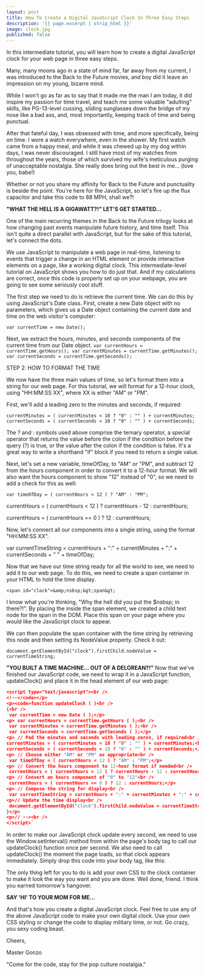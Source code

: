 ```yaml
---
layout: post
title: How To Create a Digital JavaScript Clock In Three Easy Steps
description: '{{ page.excerpt | strip_html }}'
image: clock.jpg
published: false
---
```



<!-- JS code needs to be organized -->
In this intermediate tutorial, you will learn how to create a digital JavaScript clock for your web page in three easy steps.

Many, many moons ago in a state of mind far, far away from my current, I was introduced to the Back to the Future movies, and boy did it leave an impression on my young, bizarre mind.

While I won't go as far as to say that it made me the man I am today, it did inspire my passion for time travel, and teach me some valuable "adulting" skills, like PG-13-level cussing, sliding sunglasses down the bridge of my nose like a bad ass, and, most importantly, keeping track of time and being punctual.

After that fateful day, I was obsessed with time, and more specifically, being on time. I wore a watch everywhere, even in the shower. My first watch came from a happy meal, and while it was chewed up by my dog within days, I was never discouraged. I still have most of my watches from throughout the years, those of which survived my wife's meticulous purging of unacceptable nostalgia. She really does bring out the best in me... (love you, babe!)

Whether or not you share my affinity for Back to the Future and punctuality is beside the point. You're here for the JavaScript, so let's fire up the flux capacitor and take this code to 88 MPH, shall we?!

**"WHAT THE HELL IS A GIGAWATT?!" LET'S GET STARTED...**

One of the main recurring themes in the Back to the Future trilogy looks at how changing past events manipulate future history, and time itself. This isn't quite a direct parallel with JavaScript, but for the sake of this tutorial, let's connect the dots.

We use JavaScript to manipulate a web page in real-time, listening to events that trigger a change in an HTML element or provide interactive elements on a page, like a working digital clock. This intermediate-level tutorial on JavaScript shows you how to do just that. And if my calculations are correct, once this code is properly set up on your webpage, you are going to see some seriously cool stuff.


The first step we need to do is retrieve the current time. We can do this by using JavaScript's Date class. First, create a new Date object with no parameters, which gives us a Date object containing the current date and time on the web visitor's computer:

`var currentTime = new Date();`

Next, we extract the hours, minutes, and seconds components of the current time from our Date object.
`var currentHours = currentTime.getHours();
var currentMinutes = currentTime.getMinutes();
var currentSeconds = currentTime.getSeconds();`

STEP 2: HOW TO FORMAT THE TIME

We now have the three main values of time, so let's format them into a string for our web page. For this tutorial, we will format for a 12-hour clock, using "HH:MM:SS XX", where XX is either "AM" or "PM".

First, we'll add a leading zero to the minutes and seconds, if required:

`currentMinutes = ( currentMinutes < 10 ? "0" : "" ) + currentMinutes;
currentSeconds = ( currentSeconds < 10 ? "0" : "" ) + currentSeconds;`

The ? and : symbols used above comprise the ternary operator, a special operator that returns the value before the colon if the condition before the query (?) is true, or the value after the colon if the condition is false. It's a great way to write a shorthand "if" block if you need to return a single value.

Next, let's set a new variable, timeOfDay, to "AM" or "PM", and subtract 12 from the hours component in order to convert it to a 12-hour format. We will also want the hours component to show "12" instead of "0", so we need to add a check for this as well:

`var timeOfDay = ( currentHours < 12 ) ? "AM" : "PM";`

currentHours = ( currentHours < 12 ) ? currentHours - 12 : currentHours;

currentHours = ( currentHours == 0 ) ? 12 : currentHours;

Now, let's connect all our components into a single string, using the format "HH:MM:SS XX".

var currentTimeString = currentHours + ":" + currentMinutes + ":" + currentSeconds + " " + timeOfDay;

Now that we have our time string ready for all the world to see, we need to add it to our web page. To do this, we need to create a span container in your HTML to hold the time display.

`<span id="clock">&amp;nsbsp;&gt;span&gt;`


I know what you're thinking, "Why the hell did you put the $nsbsp; in there?!". By placing the inside the span element, we created a child text node for the span in the DOM. Place this span on your page where you would like the JavaScript clock to appear.

We can then populate the span container with the time string by retrieving this node and then setting its NodeValue property. Check it out:

`document.getElementById("clock").firstChild.nodeValue = currentTimeString;`

**"YOU BUILT A TIME MACHINE... OUT OF A DELOREAN?!"**
Now that we've finished our JavaScript code, we need to wrap it in a JavaScript function, updateClock() and place it in the head element of our web page:
<!-- don't know how to organize this part below -->

```json
<script type="text/javascript"><br />
<!--</code></p>
<p><code>function updateClock ( )<br />
{<br />    
 var currentTime = new Date ( );</p>
<p> var currentHours = currentTime.getHours ( );<br />
 var currentMinutes = currentTime.getMinutes ( );<br />
 var currentSeconds = currentTime.getSeconds ( );</p>
<p> // Pad the minutes and seconds with leading zeros, if required<br />
currentMinutes = ( currentMinutes < 10 ? "0" : "" ) + currentMinutes;<br />
currentSeconds = ( currentSeconds < 10 ? "0" : "" ) + currentSeconds;</p>
<p> // Choose either "AM" or "PM" as appropriate<br />
 var timeOfDay = ( currentHours < 12 ) ? "AM" : "PM";</p>
<p> // Convert the hours component to 12-hour format if needed<br />
 currentHours = ( currentHours > 12 ) ? currentHours - 12 : currentHours;</p>
<p> // Convert an hours component of "0" to "12"<br />
 currentHours = ( currentHours == 0 ) ? 12 : currentHours;</p>
<p> // Compose the string for display<br />
 var currentTimeString = currentHours + ":" + currentMinutes + ":" + currentSeconds + " " + timeOfDay;</p>
<p>// Update the time display<br />
 document.getElementById("clock").firstChild.nodeValue = currentTimeString;<br />
}</p>
<p>// --><br />
</script>`
```

In order to make our JavaScript clock update every second, we need to use the Window.setInterval() method from within the page's body tag to call our updateClock() function once per second. We also need to call updateClock() the moment the page loads, so that clock appears immediately. Simply drop this code into your body tag, like this:



The only thing left for you to do is add your own CSS to the clock container to make it look the way you want and you are done. Well done, friend. I think you earned tomorrow's hangover.

**SAY 'HI' TO YOUR MOM FOR ME...**

And that's how you create a digital JavaScript clock. Feel free to use any of the above JavaScript code to make your own digital clock. Use your own CSS styling or change the code to display military time, or not. Go crazy, you sexy coding beast.

Cheers,

Master Gonzo

"Come for the code, stay for the pop culture nostalgia."
